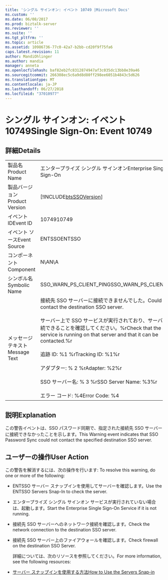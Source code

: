 ```yaml
---
title: 'シングル サインオン: イベント 10749 |Microsoft Docs'
ms.custom: ''
ms.date: 06/08/2017
ms.prod: biztalk-server
ms.reviewer: ''
ms.suite: ''
ms.tgt_pltfrm: ''
ms.topic: article
ms.assetid: 10986736-77c0-42a7-b2bb-cd20f9f75fa6
caps.latest.revision: 11
author: MandiOhlinger
ms.author: mandia
manager: anneta
ms.openlocfilehash: baf82eb2fc8312874947af3c035dc13bb8e39a46
ms.sourcegitcommit: 266308ec5c6a9d8d80ff298ee6051b4843c5d626
ms.translationtype: MT
ms.contentlocale: ja-JP
ms.lasthandoff: 06/27/2018
ms.locfileid: "37010977"
---
```

# <a name="single-sign-on-event-10749"></a><span data-ttu-id="9047a-102">シングル サインオン: イベント 10749</span><span class="sxs-lookup"><span data-stu-id="9047a-102">Single Sign-On: Event 10749</span></span>
## <a name="details"></a><span data-ttu-id="9047a-103">詳細</span><span class="sxs-lookup"><span data-stu-id="9047a-103">Details</span></span>  

|                 |                                                                                                                                                                                                                                                                     |
|-----------------|---------------------------------------------------------------------------------------------------------------------------------------------------------------------------------------------------------------------------------------------------------------------|
|  <span data-ttu-id="9047a-104">製品名</span><span class="sxs-lookup"><span data-stu-id="9047a-104">Product Name</span></span>   |                                                                                                                      <span data-ttu-id="9047a-105">エンタープライズ シングル サインオン</span><span class="sxs-lookup"><span data-stu-id="9047a-105">Enterprise Single Sign-On</span></span>                                                                                                                      |
| <span data-ttu-id="9047a-106">製品バージョン</span><span class="sxs-lookup"><span data-stu-id="9047a-106">Product Version</span></span> |                                                                                                     [!INCLUDE[btsSSOVersion](../includes/btsssoversion-md.md)]                                                                                                      |
|    <span data-ttu-id="9047a-107">イベント ID</span><span class="sxs-lookup"><span data-stu-id="9047a-107">Event ID</span></span>     |                                                                                                                                <span data-ttu-id="9047a-108">10749</span><span class="sxs-lookup"><span data-stu-id="9047a-108">10749</span></span>                                                                                                                                |
|  <span data-ttu-id="9047a-109">イベント ソース</span><span class="sxs-lookup"><span data-stu-id="9047a-109">Event Source</span></span>   |                                                                                                                               <span data-ttu-id="9047a-110">ENTSSO</span><span class="sxs-lookup"><span data-stu-id="9047a-110">ENTSSO</span></span>                                                                                                                                |
|    <span data-ttu-id="9047a-111">コンポーネント</span><span class="sxs-lookup"><span data-stu-id="9047a-111">Component</span></span>    |                                                                                                                                 <span data-ttu-id="9047a-112">N\A</span><span class="sxs-lookup"><span data-stu-id="9047a-112">N\A</span></span>                                                                                                                                 |
|  <span data-ttu-id="9047a-113">シンボル名</span><span class="sxs-lookup"><span data-stu-id="9047a-113">Symbolic Name</span></span>  |                                                                                                                       <span data-ttu-id="9047a-114">SSO_WARN_PS_CLIENT_PING</span><span class="sxs-lookup"><span data-stu-id="9047a-114">SSO_WARN_PS_CLIENT_PING</span></span>                                                                                                                       |
|  <span data-ttu-id="9047a-115">メッセージ テキスト</span><span class="sxs-lookup"><span data-stu-id="9047a-115">Message Text</span></span>   | <span data-ttu-id="9047a-116">接続先 SSO サーバーに接続できませんでした。</span><span class="sxs-lookup"><span data-stu-id="9047a-116">Could not contact the destination SSO server.</span></span><br /><br /> <span data-ttu-id="9047a-117">サーバー上で SSO サービスが実行されており、サーバーに接続できることを確認してください。%r</span><span class="sxs-lookup"><span data-stu-id="9047a-117">Check that the SSO service is running on that server and that it can be contacted.%r</span></span><br /><br /> <span data-ttu-id="9047a-118">追跡 ID: %1 %r</span><span class="sxs-lookup"><span data-stu-id="9047a-118">Tracking ID: %1%r</span></span><br /><br /> <span data-ttu-id="9047a-119">アダプター: % 2 %r</span><span class="sxs-lookup"><span data-stu-id="9047a-119">Adapter: %2%r</span></span><br /><br /> <span data-ttu-id="9047a-120">SSO サーバー名: % 3 %r</span><span class="sxs-lookup"><span data-stu-id="9047a-120">SSO Server Name: %3%r</span></span><br /><br /> <span data-ttu-id="9047a-121">エラー コード: %4</span><span class="sxs-lookup"><span data-stu-id="9047a-121">Error Code: %4</span></span> |

## <a name="explanation"></a><span data-ttu-id="9047a-122">説明</span><span class="sxs-lookup"><span data-stu-id="9047a-122">Explanation</span></span>  
 <span data-ttu-id="9047a-123">この警告イベントは、SSO パスワード同期で、指定された接続先 SSO サーバーに接続できなかったことを示します。</span><span class="sxs-lookup"><span data-stu-id="9047a-123">This Warning event indicates that SSO Password Sync could not contact the specified destination SSO server.</span></span>  

## <a name="user-action"></a><span data-ttu-id="9047a-124">ユーザーの操作</span><span class="sxs-lookup"><span data-stu-id="9047a-124">User Action</span></span>  
 <span data-ttu-id="9047a-125">この警告を解消するには、次の操作を行います: </span><span class="sxs-lookup"><span data-stu-id="9047a-125">To resolve this warning, do one or more of the following:</span></span>  

- <span data-ttu-id="9047a-126">ENTSSO サーバー スナップインを使用してサーバーを確認します。</span><span class="sxs-lookup"><span data-stu-id="9047a-126">Use the ENTSSO Servers Snap-In to check the server.</span></span>  

- <span data-ttu-id="9047a-127">エンタープライズ シングル サインオン サービスが実行されていない場合は、起動します。</span><span class="sxs-lookup"><span data-stu-id="9047a-127">Start the Enterprise Single Sign-On Service if it is not running.</span></span>  

- <span data-ttu-id="9047a-128">接続先 SSO サーバーへのネットワーク接続を確認します。</span><span class="sxs-lookup"><span data-stu-id="9047a-128">Check the network connection to the destination SSO server.</span></span>  

- <span data-ttu-id="9047a-129">接続先 SSO サーバー上のファイアウォールを確認します。</span><span class="sxs-lookup"><span data-stu-id="9047a-129">Check firewall on the destination SSO Server.</span></span>  

  <span data-ttu-id="9047a-130">詳細については、次のリソースを参照してください。</span><span class="sxs-lookup"><span data-stu-id="9047a-130">For more information, see the following resources:</span></span>  

- [<span data-ttu-id="9047a-131">サーバー スナップインを使用する方法</span><span class="sxs-lookup"><span data-stu-id="9047a-131">How to Use the Servers Snap-in</span></span>](../core/how-to-use-the-servers-snap-in.md)
